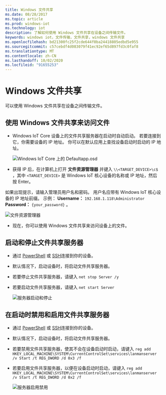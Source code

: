 ```yaml
---
title: Windows 文件共享
ms.date: 08/28/2017
ms.topic: article
ms.prod: windows-iot
ms.technology: iot
description: 了解如何使用 Windows 文件共享在设备之间传输文件。
keywords: windows iot，文件传输，文件共享，windows 文件共享
ms.openlocfilehash: bd21300fc25f2cde644f0ba24418805edbd5e955
ms.sourcegitcommit: c57cebdf4d083079f41ec92ef65d897fd3c0faf8
ms.translationtype: MT
ms.contentlocale: zh-CN
ms.lasthandoff: 10/02/2020
ms.locfileid: "91655253"
---
```

# <a name="windows-file-sharing"></a>Windows 文件共享

可以使用 Windows 文件共享在设备之间传输文件。

## <a name="accessing-your-files-using-windows-file-sharing"></a>使用 Windows 文件共享来访问文件
* Windows IoT Core 设备上的文件共享服务器在启动时自动启动。  若要连接到它，你需要设备的 IP 地址。  你可以在默认应用上查找设备启动时启动的 IP 地址。

    ![Windows IoT Core 上的 Defaultapp.osd](../media/WindowsFileSharing/DefaultApp.png)
    
* 获得 IP 后，在计算机上打开 **文件资源管理器** 并键入 `\\<TARGET_DEVICE>\c$` ，其中 `<TARGET_DEVICE>` 是 Windows IoT 核心设备的名称或 IP 地址，然后按 Enter。  

如果出现提示，请输入管理员用户名和密码。 用户名应带有 Windows IoT 核心设备的 IP 地址前缀。 示例： **Username：** `192.168.1.118\Administrator` **Password：** `{your_password}` 。  

![文件资源管理器](../media/WindowsFileSharing/smb_file_explorer.png)

* 现在，你可以使用 Windows 文件共享来访问设备上的文件。

## <a name="starting-and-stopping-the-file-sharing-server"></a>启动和停止文件共享服务器
* 通过 [PowerShell](../connect-your-device/powershell.md) 或 [SSH](../connect-your-device/ssh.md)连接到你的设备。
* 默认情况下，启动设备时，将启动文件共享服务器。
* 若要停止文件共享服务器，请键入 `net stop Server /y`
* 若要启动文件共享服务器，请键入 `net start Server`

    ![服务器启动和停止](../media/WindowsFileSharing/smb_start_stop.png)
    
## <a name="disabling-and-enabling-the-file-sharing-server-on-startup"></a>在启动时禁用和启用文件共享服务器
* 通过 [PowerShell](../connect-your-device/powershell.md) 或 [SSH](../connect-your-device/ssh.md)连接到你的设备。
* 默认情况下，启动设备时，将启动文件共享服务器。
* 若要禁用文件共享服务器，使其不会在设备启动时启动，请键入 `reg add HKEY_LOCAL_MACHINE\SYSTEM\CurrentControlSet\services\lanmanserver /v Start /t REG_DWORD /d 0x3 /f`
* 若要启用文件共享服务器，以便在设备启动时启动，请键入 `reg add HKEY_LOCAL_MACHINE\SYSTEM\CurrentControlSet\services\lanmanserver /v Start /t REG_DWORD /d 0x2 /f`

    ![服务器启用禁用](../media/WindowsFileSharing/smb_enable_disable.png)
